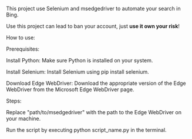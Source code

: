This project use Selenium and msedgedriver to automate your search in Bing.

Use this project can lead to ban your account, just **use it own your risk**!

How to use:

Prerequisites:

Install Python: Make sure Python is installed on your system.

Install Selenium: Install Selenium using pip install selenium.

Download Edge WebDriver: Download the appropriate version of the Edge WebDriver from the Microsoft Edge WebDriver page.

Steps:

Replace "path/to/msedgedriver" with the path to the Edge WebDriver on your machine.

Run the script by executing python script_name.py in the terminal.
